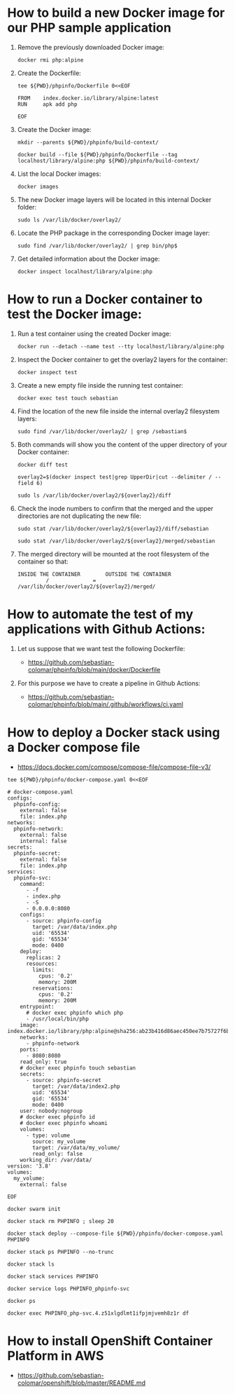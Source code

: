 # How to build a new Docker image for our PHP sample application
1. Remove the previously downloaded Docker image:
    ```
    docker rmi php:alpine
    ```
1. Create the Dockerfile:

    ```
    tee ${PWD}/phpinfo/Dockerfile 0<<EOF
    
    FROM    index.docker.io/library/alpine:latest
    RUN     apk add php
    
    EOF
    ```
1. Create the Docker image:

    ```
    mkdir --parents ${PWD}/phpinfo/build-context/
    
    docker build --file ${PWD}/phpinfo/Dockerfile --tag localhost/library/alpine:php ${PWD}/phpinfo/build-context/
    ```
1. List the local Docker images:

    ```
    docker images
    ```
1. The new Docker image layers will be located in this internal Docker folder:

    ```
    sudo ls /var/lib/docker/overlay2/
    ```
1. Locate the PHP package in the corresponding Docker image layer:

    ```
    sudo find /var/lib/docker/overlay2/ | grep bin/php$
    ```
1. Get detailed information about the Docker image:

    ```
    docker inspect localhost/library/alpine:php
    ```
# How to run a Docker container to test the Docker image:

1. Run a test container using the created Docker image:
    ```
    docker run --detach --name test --tty localhost/library/alpine:php
    ```
1. Inspect the Docker container to get the overlay2 layers for the container:    

    ```
    docker inspect test
    ```
1. Create a new empty file inside the running test container:

    ```
    docker exec test touch sebastian
    ```
1. Find the location of the new file inside the internal overlay2 filesystem layers:

    ```
    sudo find /var/lib/docker/overlay2/ | grep /sebastian$
    ```
1. Both commands will show you the content of the upper directory of your Docker container:

    ```
    docker diff test
    ```
    ```
    overlay2=$(docker inspect test|grep UpperDir|cut --delimiter / --field 6)
    
    sudo ls /var/lib/docker/overlay2/${overlay2}/diff
    ```
1. Check the inode numbers to confirm that the merged and the upper directories are not duplicating the new file:

    ```
    sudo stat /var/lib/docker/overlay2/${overlay2}/diff/sebastian
    
    sudo stat /var/lib/docker/overlay2/${overlay2}/merged/sebastian
    ```
1. The merged directory will be mounted at the root filesystem of the container so that:

    ```
    INSIDE THE CONTAINER        OUTSIDE THE CONTAINER
             /              =   /var/lib/docker/overlay2/${overlay2}/merged/
    ```
# How to automate the test of my applications with Github Actions:
1. Let us suppose that we want test the following Dockerfile:

    * https://github.com/sebastian-colomar/phpinfo/blob/main/docker/Dockerfile

1. For this purpose we have to create a pipeline in Github Actions:

    * https://github.com/sebastian-colomar/phpinfo/blob/main/.github/workflows/ci.yaml
# How to deploy a Docker stack using a Docker compose file

* https://docs.docker.com/compose/compose-file/compose-file-v3/

```
tee ${PWD}/phpinfo/docker-compose.yaml 0<<EOF

# docker-compose.yaml
configs:
  phpinfo-config:
    external: false
    file: index.php
networks:
  phpinfo-network:
    external: false
    internal: false
secrets:
  phpinfo-secret:
    external: false
    file: index.php
services:
  phpinfo-svc:
    command:
      - -f
      - index.php
      - -S
      - 0.0.0.0:8080
    configs:
      - source: phpinfo-config
        target: /var/data/index.php
        uid: '65534'
        gid: '65534'
        mode: 0400
    deploy:
      replicas: 2
      resources:
        limits:
          cpus: '0.2'
          memory: 200M
        reservations:
          cpus: '0.2'
          memory: 200M
    entrypoint:
      # docker exec phpinfo which php
      - /usr/local/bin/php
    image: index.docker.io/library/php:alpine@sha256:ab23b416d86aec450ee7b75727f6bbec272edc2764a1b6fad13bc2823c59bb6b
    networks:
      - phpinfo-network
    ports:
      - 8080:8080
    read_only: true
    # docker exec phpinfo touch sebastian
    secrets:
      - source: phpinfo-secret
        target: /var/data/index2.php
        uid: '65534'
        gid: '65534'
        mode: 0400
    user: nobody:nogroup
    # docker exec phpinfo id
    # docker exec phpinfo whoami
    volumes:
      - type: volume
        source: my_volume
        target: /var/data/my_volume/
        read_only: false
    working_dir: /var/data/
version: '3.8'
volumes:
  my_volume:
    external: false
    
EOF
```
```
docker swarm init
```
```
docker stack rm PHPINFO ; sleep 20

docker stack deploy --compose-file ${PWD}/phpinfo/docker-compose.yaml PHPINFO

docker stack ps PHPINFO --no-trunc

docker stack ls

docker stack services PHPINFO

docker service logs PHPINFO_phpinfo-svc

docker ps
```
```
docker exec PHPINFO_php-svc.4.z51xlgdlmt1ifpjmjvemh8z1r df
```
# How to install OpenShift Container Platform in AWS
* https://github.com/sebastian-colomar/openshift/blob/master/README.md
